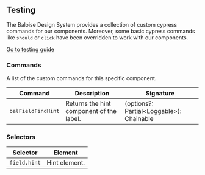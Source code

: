 ## Testing

The Baloise Design System provides a collection of custom cypress commands for our components. Moreover, some basic cypress commands like `should` or `click` have been overridden to work with our components.

<a class="sb-unstyled button is-primary" href="../?path=/docs/development-testing--page">Go to testing guide</a>

<!-- START: human documentation -->



<!-- END: human documentation -->

### Commands

A list of the custom commands for this specific component.

| Command            | Description                              | Signature                                 |
| ------------------ | ---------------------------------------- | ----------------------------------------- |
| `balFieldFindHint` | Returns the hint component of the label. | (options?: Partial\<Loggable>): Chainable |


### Selectors

| Selector     | Element       |
| ------------ | ------------- |
| `field.hint` | Hint element. |

